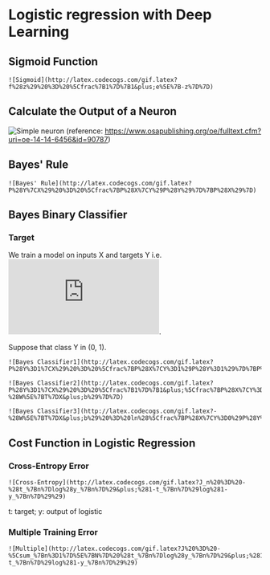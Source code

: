 # Logistic regression with Deep Learning

## Sigmoid Function
```
![Sigmoid](http://latex.codecogs.com/gif.latex?f%28z%29%20%3D%20%5Cfrac%7B1%7D%7B1&plus;e%5E%7B-z%7D%7D)
```

## Calculate the Output of a Neuron
![Simple neuron](http://imagebank.osa.org/getImage.xqy?img=QC5sYXJnZSxvZS0xNC0xNC02NDU2LWcwMDE) 
(reference: https://www.osapublishing.org/oe/fulltext.cfm?uri=oe-14-14-6456&id=90787)


## Bayes' Rule
```
![Bayes' Rule](http://latex.codecogs.com/gif.latex?P%28Y%7CX%29%20%3D%20%5Cfrac%7BP%28X%7CY%29P%28Y%29%7D%7BP%28X%29%7D)
```

##  Bayes Binary Classifier
### Target
We train a model on inputs X and targets Y i.e. ![distributed](http://latex.codecogs.com/gif.latex?P%28X%7CY%29).

Suppose that class Y in (0, 1).
```
![Bayes Classifier1](http://latex.codecogs.com/gif.latex?P%28Y%3D1%7CX%29%20%3D%20%5Cfrac%7BP%28X%7CY%3D1%29P%28Y%3D1%29%7D%7BP%28X%29%7D%20%3D%20%5Cfrac%7BP%28X%7CY%3D1%29P%28Y%3D1%29%7D%7BP%28X%7CY%3D0%29P%28Y%3D0%29&plus;P%28X%7CY%3D1%29P%28Y%3D1%29%7D)

![Bayes Classifier2](http://latex.codecogs.com/gif.latex?P%28Y%3D1%7CX%29%20%3D%20%5Cfrac%7B1%7D%7B1&plus;%5Cfrac%7BP%28X%7CY%3D0%29P%28Y%3D0%29%7D%7BP%28X%7CY%3D1%29P%28Y%3D1%29%7D%7D%20%3D%20%5Cfrac%7B1%7D%7B1&plus;e%5E%7B-%28W%5E%7BT%7DX&plus;b%29%7D%7D)

![Bayes Classifier3](http://latex.codecogs.com/gif.latex?-%28W%5E%7BT%7DX&plus;b%29%20%3D%20ln%28%5Cfrac%7BP%28X%7CY%3D0%29P%28Y%3D0%29%7D%7BP%28X%7CY%3D1%29P%28Y%3D1%29%7D%29)
```


## Cost Function in Logistic Regression
### Cross-Entropy Error
```
![Cross-Entropy](http://latex.codecogs.com/gif.latex?J_n%20%3D%20-%28t_%7Bn%7Dlog%28y_%7Bn%7D%29&plus;%281-t_%7Bn%7D%29log%281-y_%7Bn%7D%29%29)
```
t: target; y: output of logistic

### Multiple Training Error
```
![Multiple](http://latex.codecogs.com/gif.latex?J%20%3D%20-%5Csum_%7Bn%3D1%7D%5E%7BN%7D%20%28t_%7Bn%7Dlog%28y_%7Bn%7D%29&plus;%281-t_%7Bn%7D%29log%281-y_%7Bn%7D%29%29)
```
